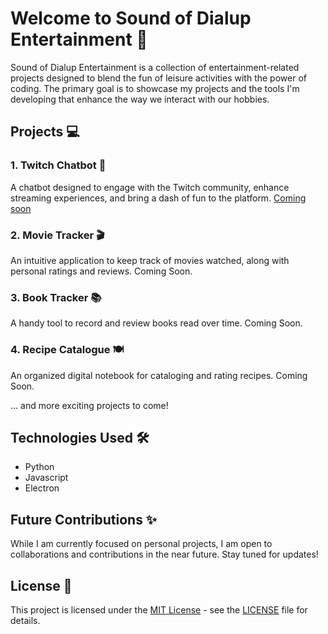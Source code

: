 # Welcome to Sound of Dialup Entertainment 🎉

Sound of Dialup Entertainment is a collection of entertainment-related projects designed to blend the fun of leisure activities with the power of coding. The primary goal is to showcase my projects and the tools I'm developing that enhance the way we interact with our hobbies.

## Projects 💻

### 1. Twitch Chatbot 🤖
A chatbot designed to engage with the Twitch community, enhance streaming experiences, and bring a dash of fun to the platform. [Coming soon](link_to_twitch_chatbot_repo)

### 2. Movie Tracker 🎬
An intuitive application to keep track of movies watched, along with personal ratings and reviews. Coming Soon.

### 3. Book Tracker 📚
A handy tool to record and review books read over time. Coming Soon.

### 4. Recipe Catalogue 🍽️
An organized digital notebook for cataloging and rating recipes. Coming Soon.

... and more exciting projects to come!

## Technologies Used 🛠️

- Python
- Javascript
- Electron

## Future Contributions ✨

While I am currently focused on personal projects, I am open to collaborations and contributions in the near future. Stay tuned for updates!

## License 📄

This project is licensed under the [MIT License](LICENSE) - see the [LICENSE](LICENSE) file for details.

